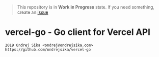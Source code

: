 > This repository is in **Work in Progress** state. If you need something, create an [issue](https://github.com/ondrejsika/vercel-go/issues/new)

# vercel-go - Go client for Vercel API

    2019 Ondrej Sika <ondrej@ondrejsika.com>
    https://github.com/ondrejsika/vercel-go
